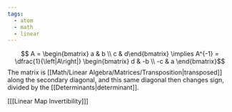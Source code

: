 ```yaml
---
tags:
  - atom
  - math
  - linear
---
```

$$ A = \begin{bmatrix} a & b \\ c & d\end{bmatrix} \implies A^{-1} = \dfrac{1}{\left|A\right|} \begin{bmatrix} d & -b \\ -c & a \end{bmatrix}$$
The matrix is [[Math/Linear Algebra/Matrices/Transposition|transposed]] along the secondary diagonal, and this same diagonal then changes sign, divided by the [[Determinants|determinant]].  

\[[[Linear Map Invertibility]]\]